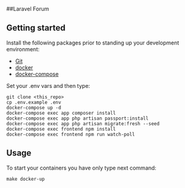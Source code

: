 ##Laravel Forum

## Getting started

Install the following packages prior to standing up your development environment:

- [Git](https://git-scm.com/)
- [docker](https://docs.docker.com/engine/installation/)
- [docker-compose](https://docs.docker.com/compose/install/)

Set your .env vars and then type:
```
git clone <this_repo>
cp .env.example .env
docker-compose up -d
docker-compose exec app composer install
docker-compose exec app php artisan passport:install
docker-compose exec app php artisan migrate:fresh --seed
docker-compose exec frontend npm install
docker-compose exec frontend npm run watch-poll
```
## Usage

To start your containers you have only type next command:
```
make docker-up
